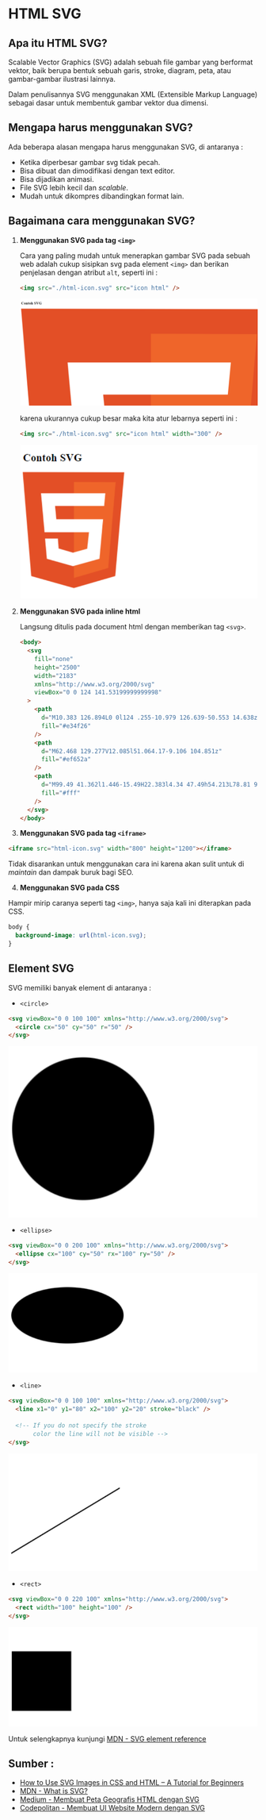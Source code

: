 # HTML SVG

## Apa itu HTML SVG?

Scalable Vector Graphics (SVG) adalah sebuah file gambar yang berformat vektor, baik berupa bentuk sebuah garis, stroke, diagram, peta, atau gambar-gambar ilustrasi lainnya.

Dalam penulisannya SVG menggunakan XML (Extensible Markup Language) sebagai dasar untuk membentuk gambar vektor dua dimensi.

## Mengapa harus menggunakan SVG?

Ada beberapa alasan mengapa harus menggunakan SVG, di antaranya :

- Ketika diperbesar gambar svg tidak pecah.
- Bisa dibuat dan dimodifikasi dengan text editor.
- Bisa dijadikan animasi.
- File SVG lebih kecil dan _scalable_.
- Mudah untuk dikompres dibandingkan format lain.

## Bagaimana cara menggunakan SVG?

1. **Menggunakan SVG pada tag `<img>`**

   Cara yang paling mudah untuk menerapkan gambar SVG pada sebuah web adalah cukup sisipkan svg pada element `<img>` dan berikan penjelasan dengan atribut `alt`, seperti ini :

   ```html
   <img src="./html-icon.svg" src="icon html" />
   ```

   ![contoh svg img](./img/contoh-html.png)

   karena ukurannya cukup besar maka kita atur lebarnya seperti ini :

   ```html
   <img src="./html-icon.svg" src="icon html" width="300" />
   ```

   ![contoh svg img](./img/contoh-html-2.png)

2. **Menggunakan SVG pada inline html**

   Langsung ditulis pada document html dengan memberikan tag `<svg>`.

   ```html
   <body>
     <svg
       fill="none"
       height="2500"
       width="2183"
       xmlns="http://www.w3.org/2000/svg"
       viewBox="0 0 124 141.53199999999998"
     >
       <path
         d="M10.383 126.894L0 0l124 .255-10.979 126.639-50.553 14.638z"
         fill="#e34f26"
       />
       <path
         d="M62.468 129.277V12.085l51.064.17-9.106 104.851z"
         fill="#ef652a"
       />
       <path
         d="M99.49 41.362l1.446-15.49H22.383l4.34 47.49h54.213L78.81 93.617l-17.362 4.68-17.617-5.106-.936-12.085H27.319l2.128 24.681 32 8.936 32.255-8.936 4.34-48.17H41.107L39.49 41.362z"
         fill="#fff"
       />
     </svg>
   </body>
   ```

3. **Menggunakan SVG pada tag `<iframe>`**

```html
<iframe src="html-icon.svg" width="800" height="1200"></iframe>
```

Tidak disarankan untuk menggunakan cara ini karena akan sulit untuk di _maintain_ dan dampak buruk bagi SEO.

4. **Menggunakan SVG pada CSS**

Hampir mirip caranya seperti tag `<img>`, hanya saja kali ini diterapkan pada CSS.

```css
body {
  background-image: url(html-icon.svg);
}
```

## Element SVG

SVG memiliki banyak element di antaranya :

- `<circle>`

```html
<svg viewBox="0 0 100 100" xmlns="http://www.w3.org/2000/svg">
  <circle cx="50" cy="50" r="50" />
</svg>
```

![contoh circle](./img/circle.png)

- `<ellipse>`

```html
<svg viewBox="0 0 200 100" xmlns="http://www.w3.org/2000/svg">
  <ellipse cx="100" cy="50" rx="100" ry="50" />
</svg>
```

![contoh ellipse](./img/ellipse.png)

- `<line>`

```html
<svg viewBox="0 0 100 100" xmlns="http://www.w3.org/2000/svg">
  <line x1="0" y1="80" x2="100" y2="20" stroke="black" />

  <!-- If you do not specify the stroke
       color the line will not be visible -->
</svg>
```

![contoh line](./img/line.png)

- `<rect>`

```html
<svg viewBox="0 0 220 100" xmlns="http://www.w3.org/2000/svg">
  <rect width="100" height="100" />
</svg>
```

![contoh rect](./img/rect.png)

Untuk selengkapnya kunjungi [MDN - SVG element reference](https://developer.mozilla.org/en-US/docs/Web/SVG/Element#svg_elements_a_to_z)

## Sumber :

- [How to Use SVG Images in CSS and HTML – A Tutorial for Beginners](https://www.freecodecamp.org/news/use-svg-images-in-css-html/)
- [MDN - What is SVG?](https://developer.mozilla.org/en-US/docs/Learn/HTML/Multimedia_and_embedding/Adding_vector_graphics_to_the_Web#what_is_svg)
- [Medium - Membuat Peta Geografis HTML dengan SVG](https://medium.com/@dede.brahma2/membuat-peta-geografis-html-dengan-svg-c03e04987552)
- [Codepolitan - Membuat UI Website Modern dengan SVG](https://codepolitan.com/blog/membuat-ui-website-modern-dengan-svg-5b5980354860b)

